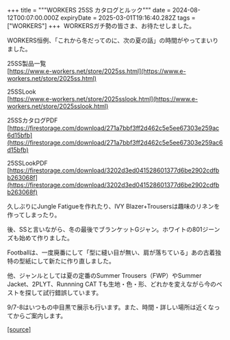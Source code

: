 +++
title = """WORKERS 25SS カタログとルック"""
date = 2024-08-12T00:07:00.000Z
expiryDate = 2025-03-01T19:16:40.282Z
tags = ["WORKERS"]
+++
 WORKERSガチ勢の皆さま、お待たせしました。

WORKERS恒例、「これから冬だってのに、次の夏の話」の時間がやってまいりました。

  

25SS製品一覧  
[https://www.e-workers.net/store/2025ss.html](https://www.e-workers.net/store/2025ss.html)

25SSLook  
[https://www.e-workers.net/store/2025sslook.html](https://www.e-workers.net/store/2025sslook.html)

  

25SSカタログPDF  
[https://firestorage.com/download/271a7bbf3ff2d462c5e5ee67303e259ac6d15bfb](https://firestorage.com/download/271a7bbf3ff2d462c5e5ee67303e259ac6d15bfb)

25SSLookPDF  
[https://firestorage.com/download/3202d3ed041528601377d6be2902cdfbb263068f](https://firestorage.com/download/3202d3ed041528601377d6be2902cdfbb263068f)

  

久しぶりにJungle Fatigueを作れたり、IVY Blazer+Trousersは趣味のリネンを作ってしまったり。

後、SSと言いながら、冬の最後でブランケットGジャン。ホワイトの801ジーンズも始めて作りました。

Footballは、一度廃番にして「型に縫い目が無い、肩が落ちている」あの古着独特の型紙にして新たに作り直しました。

他、ジャンルとしては夏の定番のSummer Trousers（FWP）やSummer Jacket、2PLYT、Runnning CAT Tも生地・色・形、どれかを変えながら今のベストを探して試行錯誤しています。

9/7-8はいつもの中目黒で展示も行います。また、時間・詳しい場所は近くなってからご案内します。

[[source]](http://eworkers.blogspot.com/2024/08/workers-25ss.html)
